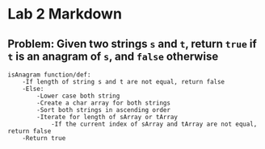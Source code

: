 # Lab 2 Markdown

## Problem: Given two strings `s` and `t`, return `true` if `t` is an anagram of `s`, and `false` otherwise

```
isAnagram function/def:
    -If length of string s and t are not equal, return false
    -Else:
        -Lower case both string
        -Create a char array for both strings
        -Sort both strings in ascending order
        -Iterate for length of sArray or tArray
            -If the current index of sArray and tArray are not equal, return false
    -Return true
```